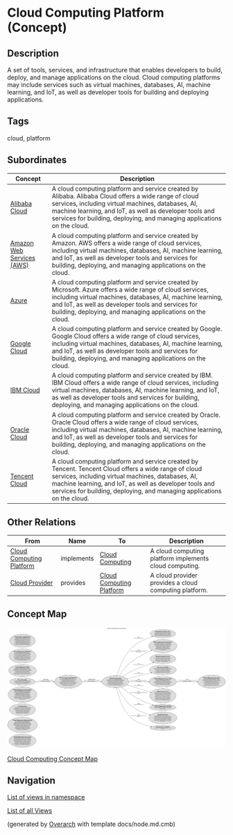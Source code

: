 
# Cloud Computing Platform (Concept)
## Description
A  set of tools, services, and infrastructure that enables developers
          to build, deploy, and manage applications on the cloud. Cloud computing platforms may include
          services such as virtual machines, databases, AI, machine learning, and IoT, as well as developer
          tools for building and deploying applications.


## Tags
cloud, platform
## Subordinates
| Concept | Description |
|---|---|
| [Alibaba Cloud](../../software-development/cloud/platform/alibaba-cloud.md)| A cloud computing platform and service created by Alibaba. Alibaba Cloud offers a wide range of cloud services, including virtual machines, databases, AI, machine learning, and IoT, as well as developer tools and services for building, deploying, and managing applications on the cloud. |
| [Amazon Web Services (AWS)](../../software-development/cloud/platform/aws.md)| A cloud computing platform and service created by Amazon. AWS offers a wide range of cloud services, including virtual machines, databases, AI, machine learning, and IoT, as well as developer tools and services for building, deploying, and managing applications on the cloud. |
| [Azure](../../software-development/cloud/platform/azure.md)| A cloud computing platform and service created by Microsoft. Azure offers a wide range of cloud services, including virtual machines, databases, AI, machine learning, and IoT, as well as developer tools and services for building, deploying, and managing applications on the cloud. |
| [Google Cloud](../../software-development/cloud/platform/google-cloud.md)| A cloud computing platform and service created by Google. Google Cloud offers a wide range of cloud services, including virtual machines, databases, AI, machine learning, and IoT, as well as developer tools and services for building, deploying, and managing applications on the cloud. |
| [IBM Cloud](../../software-development/cloud/platform/ibm-cloud.md)| A cloud computing platform and service created by IBM. IBM Cloud offers a wide range of cloud services, including virtual machines, databases, AI, machine learning, and IoT, as well as developer tools and services for building, deploying, and managing applications on the cloud. |
| [Oracle Cloud](../../software-development/cloud/platform/oracle-cloud.md)| A cloud computing platform and service created by Oracle. Oracle Cloud offers a wide range of cloud services, including virtual machines, databases, AI, machine learning, and IoT, as well as developer tools and services for building, deploying, and managing applications on the cloud. |
| [Tencent Cloud](../../software-development/cloud/platform/tencent-cloud.md)| A cloud computing platform and service created by Tencent. Tencent Cloud offers a wide range of cloud services, including virtual machines, databases, AI, machine learning, and IoT, as well as developer tools and services for building, deploying, and managing applications on the cloud. |
## Other Relations
| From | Name | To | Description |
|---|---|---|---|
| [Cloud Computing Platform](../../software-development/cloud/cloud-computing-platform.md) | implements | [Cloud Computing](../../software-development/cloud/cloud-computing.md) | A cloud computing platform implements cloud computing. |
| [Cloud Provider](../../software-development/cloud/cloud-provider.md) | provides | [Cloud Computing Platform](../../software-development/cloud/cloud-computing-platform.md) | A cloud provider provides a cloud computing platform. |

## Concept Map
![Cloud Computing Concept Map](../../software-development/cloud/concept-view.png)

[Cloud Computing Concept Map](../../software-development/cloud/concept-view.md)


## Navigation
[List of views in namespace](./views-in-namespace.md)

[List of all Views](../../views.md)


(generated by [Overarch](https://github.com/soulspace-org/overarch) with template docs/node.md.cmb)
